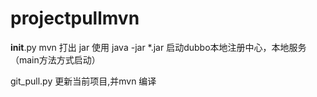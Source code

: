 # projectpullmvn

__init__.py mvn 打出 jar 使用 java -jar *.jar 启动dubbo本地注册中心，本地服务（main方法方式启动）

git_pull.py 更新当前项目,并mvn 编译
